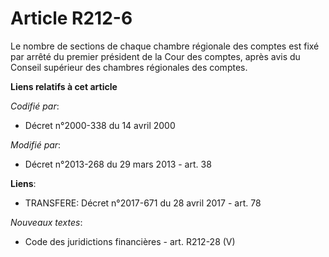 # Article R212-6

Le nombre de sections de chaque chambre régionale des comptes est fixé par arrêté du premier président de la Cour des
comptes, après avis du Conseil supérieur des chambres régionales des comptes.

**Liens relatifs à cet article**

_Codifié par_:

  - Décret n°2000-338 du 14 avril 2000

_Modifié par_:

  - Décret n°2013-268 du 29 mars 2013 - art. 38

**Liens**:

  - TRANSFERE: Décret n°2017-671 du 28 avril 2017 - art. 78

_Nouveaux textes_:

  - Code des juridictions financières - art. R212-28 (V)
